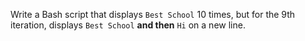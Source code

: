 Write a Bash script that displays ```Best School``` 10 times, but for the 9th iteration, displays ```Best School``` **and then** ```Hi``` on a new line.
